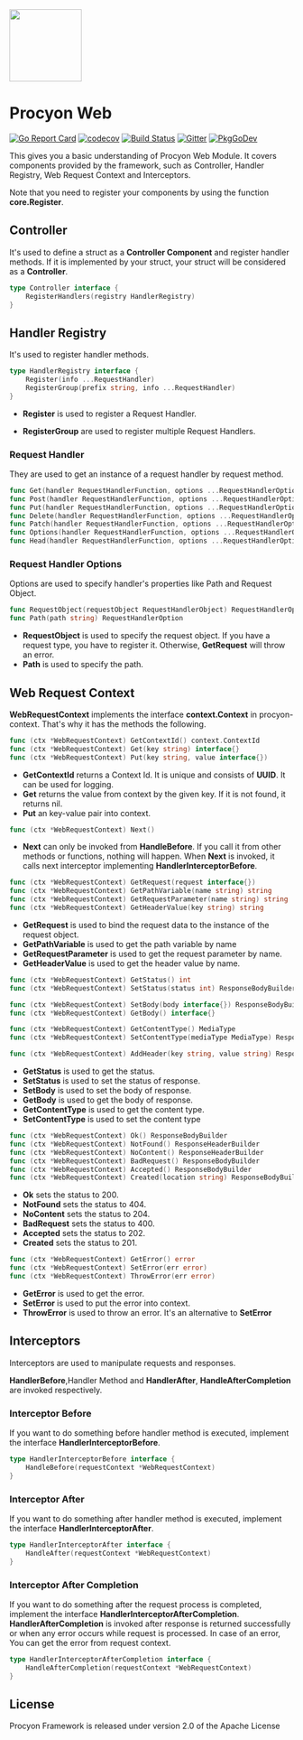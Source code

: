
<img src="https://procyon-projects.github.io/img/logo.png" width="128">

# Procyon Web
[![Go Report Card](https://goreportcard.com/badge/github.com/procyon-projects/procyon-web)](https://goreportcard.com/report/github.com/procyon-projects/procyon-web)
[![codecov](https://codecov.io/gh/procyon-projects/procyon-web/branch/master/graph/badge.svg?token=VDY94TAEKE)](https://codecov.io/gh/procyon-projects/procyon-web)
[![Build Status](https://travis-ci.com/procyon-projects/procyon-web.svg?branch=master)](https://travis-ci.com/procyon-projects/procyon-web)
[![Gitter](https://badges.gitter.im/procyon-projects/community.svg)](https://gitter.im/procyon-projects/community?utm_source=badge&utm_medium=badge&utm_campaign=pr-badge)
[![PkgGoDev](https://pkg.go.dev/badge/procyon-projects/procyon)](https://pkg.go.dev/github.com/procyon-projects/procyon-web)


This gives you a basic understanding of Procyon Web Module. It covers
components provided by the framework, such as Controller, Handler Registry, Web Request Context
and Interceptors.


Note that you need to register your components by using the function **core.Register**.

## Controller
It's used to define a struct as a **Controller Component** and register handler methods. If it is implemented by your struct,
your struct will be considered as a **Controller**.

```go
type Controller interface {
	RegisterHandlers(registry HandlerRegistry)
}
```

## Handler Registry
It's used to register handler methods.
```go
type HandlerRegistry interface {
	Register(info ...RequestHandler)
	RegisterGroup(prefix string, info ...RequestHandler)
}
```

* **Register** is used to register a Request Handler.

* **RegisterGroup** are used to register multiple Request Handlers.

### Request Handler
They are used to get an instance of a request handler by request method.
```go
func Get(handler RequestHandlerFunction, options ...RequestHandlerOption) RequestHandler
func Post(handler RequestHandlerFunction, options ...RequestHandlerOption) RequestHandler 
func Put(handler RequestHandlerFunction, options ...RequestHandlerOption) RequestHandler
func Delete(handler RequestHandlerFunction, options ...RequestHandlerOption) RequestHandler
func Patch(handler RequestHandlerFunction, options ...RequestHandlerOption) RequestHandler
func Options(handler RequestHandlerFunction, options ...RequestHandlerOption) RequestHandler
func Head(handler RequestHandlerFunction, options ...RequestHandlerOption) RequestHandler
```

### Request Handler Options
Options are used to specify handler's properties like Path and Request Object.
```go
func RequestObject(requestObject RequestHandlerObject) RequestHandlerOption
func Path(path string) RequestHandlerOption
```

* **RequestObject** is used to specify the request object. If you have a request type, you have to register it.
Otherwise, **GetRequest** will throw an error.
* **Path** is used to specify the path.

## Web Request Context
**WebRequestContext** implements the interface **context.Context** in procyon-context. That's why
it has the methods the following.

```go
func (ctx *WebRequestContext) GetContextId() context.ContextId
func (ctx *WebRequestContext) Get(key string) interface{}
func (ctx *WebRequestContext) Put(key string, value interface{})
```
* **GetContextId** returns a Context Id. It is unique and consists of **UUID**. It can be used
for logging. 
* **Get** returns the value from context by the given key. If it is not found, it returns nil.
* **Put** an key-value pair into context.


```go
func (ctx *WebRequestContext) Next()
```
* **Next** can only be invoked from **HandleBefore**. If you call it from other methods or
functions, nothing will happen. When **Next** is invoked, it calls next interceptor implementing 
**HandlerInterceptorBefore**.

```go
func (ctx *WebRequestContext) GetRequest(request interface{})
func (ctx *WebRequestContext) GetPathVariable(name string) string
func (ctx *WebRequestContext) GetRequestParameter(name string) string
func (ctx *WebRequestContext) GetHeaderValue(key string) string
```

* **GetRequest** is used to bind the request data to the instance of the request object.
* **GetPathVariable** is used to get the path variable by name
* **GetRequestParameter** is used to get the request parameter by name.
* **GetHeaderValue** is used to get the header value by name.

```go
func (ctx *WebRequestContext) GetStatus() int
func (ctx *WebRequestContext) SetStatus(status int) ResponseBodyBuilder

func (ctx *WebRequestContext) SetBody(body interface{}) ResponseBodyBuilder
func (ctx *WebRequestContext) GetBody() interface{}

func (ctx *WebRequestContext) GetContentType() MediaType 
func (ctx *WebRequestContext) SetContentType(mediaType MediaType) ResponseBodyBuilder

func (ctx *WebRequestContext) AddHeader(key string, value string) ResponseHeaderBuilder
```
* **GetStatus** is used to get the status.
* **SetStatus** is used to set the status of response.
* **SetBody** is used to set the body of response.
* **GetBody** is used to get the body of response.
* **GetContentType** is used to get the content type.
* **SetContentType** is used to set the content type

```go
func (ctx *WebRequestContext) Ok() ResponseBodyBuilder
func (ctx *WebRequestContext) NotFound() ResponseHeaderBuilder
func (ctx *WebRequestContext) NoContent() ResponseHeaderBuilder
func (ctx *WebRequestContext) BadRequest() ResponseBodyBuilder
func (ctx *WebRequestContext) Accepted() ResponseBodyBuilder
func (ctx *WebRequestContext) Created(location string) ResponseBodyBuilder
```

* **Ok** sets the status to 200.
* **NotFound** sets the status to 404.
* **NoContent** sets the status to 204.
* **BadRequest** sets the status to 400.
* **Accepted** sets the status to 202.
* **Created** sets the status to 201.

```go
func (ctx *WebRequestContext) GetError() error
func (ctx *WebRequestContext) SetError(err error)
func (ctx *WebRequestContext) ThrowError(err error)
```

* **GetError** is used to get the error.
* **SetError** is used to put the error into context.
* **ThrowError** is used to throw an error. It's an alternative to **SetError**

## Interceptors
Interceptors are used to manipulate requests and responses. 

**HandlerBefore**,Handler Method and **HandlerAfter**, **HandleAfterCompletion** are invoked
respectively.

### Interceptor Before
If you want to do something before handler method is executed, implement the interface 
**HandlerInterceptorBefore**.
```go
type HandlerInterceptorBefore interface {
	HandleBefore(requestContext *WebRequestContext)
}
```
### Interceptor After
If you want to do something after handler method is executed, implement the interface
**HandlerInterceptorAfter**.
```go
type HandlerInterceptorAfter interface {
	HandleAfter(requestContext *WebRequestContext)
}
```

### Interceptor After Completion
If you want to do something after the request process is completed, implement the interface
**HandlerInterceptorAfterCompletion**. **HandlerAfterCompletion** is invoked after response is
returned successfully or when any error occurs while request is processed. In case of an error,
You can get the error from request context.
```go
type HandlerInterceptorAfterCompletion interface {
	HandleAfterCompletion(requestContext *WebRequestContext)
}
```

## License
Procyon Framework is released under version 2.0 of the Apache License
